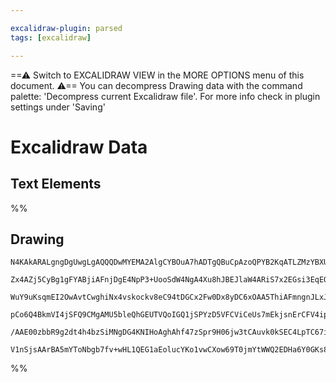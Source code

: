 ```yaml
---

excalidraw-plugin: parsed
tags: [excalidraw]

---
```

==⚠  Switch to EXCALIDRAW VIEW in the MORE OPTIONS menu of this document. ⚠== You can decompress Drawing data with the command palette: 'Decompress current Excalidraw file'. For more info check in plugin settings under 'Saving'


# Excalidraw Data
## Text Elements
%%
## Drawing
```compressed-json
N4KAkARALgngDgUwgLgAQQQDwMYEMA2AlgCYBOuA7hADTgQBuCpAzoQPYB2KqATLZMzYBXUtiRoIACyhQ4zZAHoFAc0JRJQgEYA6bGwC2CgF7N6hbEcK4OCtptbErHALRY8RMpWdx8Q1TdIEfARcZgRmBShcZQUebQA2bQB2GjoghH0EDihmbgBtcDBQMBKIEm4IfQAVUgAFTABFAC0jeIARSQBlNgBrDgbMNpgjAAlUkshYRArA7CiOZWDx0sxu

Zx4AZj5CyBg1gFYABjiAFnjDgE4NpP3+UooSdW4NgA4Xu8hJBEJlaW4ARiS7x2EGsi3EqEOHwgzCgpF6CAAwmx8GxSBUAMT/BDY7HLSCaXDYHrKeFCDjEZGo9ESOHWZhwXCBbL4iAAM0I+HwnVgSwkgg8rNh8J6CAA6o9JNxthMYXCETyYHz0ALytCyb8OOFcmh/tC2IzsGo9rrDlCQaThHAAJLEHWoPIAXWhbPImVt3A4Qi50MIFKwFVwh1ZZIp

WuY9uKsqmEI2OwAvtCwghiNx4vskockv8eC94tDGCx2Fw0Dx8yDC6xOAA5ThiAFmngnJLxJIXc2ywjMNrpKAp7hsghhaGaYQUgCiwUy2XtXp9IKEcGIuD7qd1SS2LcObybZ2hRA4PU93vw+7YxP7aEH+DChXj4GddFwcDgPJXEKj0C+mQqRF+UGWBhCAQCgACEiRJUNKRRNFMTZeCEMA7ARGZKBrT7fQeRFJEYJpdAsRxQikJQrI0Iw8DiUtcloO

pCo6Q4BkmVI4jSFQ9CMgAMU5bleQhGEUTVQoIGQ1jSPYzD5VFCViCeUs7mEkjsnErCFV4ipVVTeSRLYjCACVhE1bUAS0xSyIyAB5Q1jQbDtIG0sSMI4zgoA43B9E5E1UFuIT7KUxznM6QgjAhHhbIU0S/IyKosCgABBP8S3QYI2QAkyIrMiSmTi1i2AoL5cDXVA51PHzTPE8cKVinK8pCQrQWqlidIyKr4QoKp4D4qDAOYbB4S5AANAF/izeSer6

/AAE00zbbR9g2dt4h4bzSiMNgDG4KNIHoAghAhf47zSpr9H06jw3tCAuvk0kSEC4LpTC67iB5BA4G4ZbIEegBZNhiAQCrcE0YJCuvYchMeqlYLQTaIFAlE6tIZRCQACh4QFqF4NGMaSdHDlmgBKVldIQZRvSZGZEdwFGNihXhqfRzYadx/YCYO0r0pU0VLKgYtZxPeTXTchAif9Ug/WUDaQSyAGge4OFduhbAiFetA5YQaEOEF2XSHlkFhCgA8IV

V1nSjsAArBA5mYToNbgb7fv+wHL1QEG1aEolucYKo1vwCXow69T0jmYtWWQ2EDHa6Y0GKs8L2BodXdlfBQjioPPe948uTvcBEzoDlgkje94yAA==
```
%%